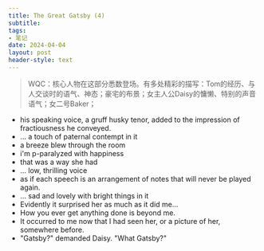 ```yaml
---
title: The Great Gatsby (4)
subtitle: 
tags: 
- 笔记
date: 2024-04-04
layout: post
header-style: text
---
```



> WQC：核心人物在这部分悉数登场。有多处精彩的描写：Tom的经历、与人交谈时的语气、神态；豪宅的布景；女主人公Daisy的慵懒、特别的声音语气；女二号Baker；


- his speaking voice, a gruff husky tenor, added to the impression of fractiousness he conveyed.
- ... a touch of paternal contempt in it
- a breeze blew through the room
- i'm p-paralyzed with happiness
- that was a way she had
- ... low, thrilling voice
- as if each speech is an arrangement of notes that will never be played again.
- ... sad and lovely with bright things in it
- Evidently it surprised her as much as it did me...
- How you ever get anything done is beyond me.
- It occurred to me now that I had seen her, or a picture of her, somewhere before.
- "Gatsby?" demanded Daisy. "What Gatsby?"